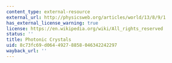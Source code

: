 ```yaml
---
content_type: external-resource
external_url: http://physicsweb.org/articles/world/13/8/9/1
has_external_license_warning: true
license: https://en.wikipedia.org/wiki/All_rights_reserved
status: ''
title: Photonic Crystals
uid: 8c73fc69-d064-4927-8858-046342242297
wayback_url: ''
---
```

